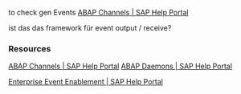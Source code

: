 




to check gen Events [ABAP Channels | SAP Help Portal](https://help.sap.com/docs/SAP_S4HANA_ON-PREMISE/05d041d3df1a4595a3c45f57c15e2325/18ef61f6415743658407d4d17f06e950.html?locale=de-DE)

ist das das framework für event output / receive?



### Resources
[ABAP Channels | SAP Help Portal](https://help.sap.com/docs/ABAP_PLATFORM_NEW/05d041d3df1a4595a3c45f57c15e2325/18ef61f6415743658407d4d17f06e950.html?locale=en-US)
[ABAP Daemons | SAP Help Portal](https://help.sap.com/docs/SAP_S4HANA_ON-PREMISE/753088fc00704d0a80e7fbd6803c8adb/311af9b769d84fffa7b7384bae27109c.html?locale=de-DE)


[Enterprise Event Enablement | SAP Help Portal](https://help.sap.com/docs/SAP_S4HANA_ON-PREMISE/810dfd34f2cc4f39aa8d946b5204fd9c/c200f98fadb64ff1828ed5696c86fca2.html?locale=en-US)